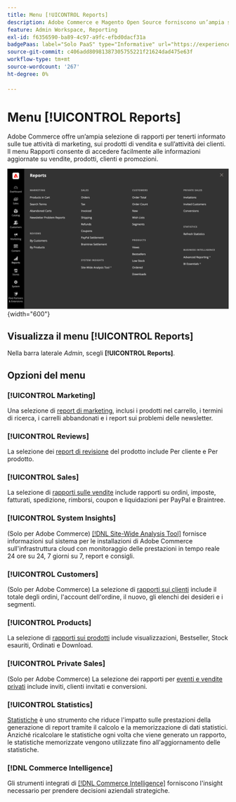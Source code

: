 ```yaml
---
title: Menu [!UICONTROL Reports]
description: Adobe Commerce e Magento Open Source forniscono un’ampia selezione di rapporti per tenerti informato sulle tue attività di marketing, sui prodotti di vendita e sull’attività dei clienti.
feature: Admin Workspace, Reporting
exl-id: f6356590-ba89-4c97-a9fc-efbd0dacf31a
badgePaas: label="Solo PaaS" type="Informative" url="https://experienceleague.adobe.com/it/docs/commerce/user-guides/product-solutions" tooltip="Applicabile solo ai progetti Adobe Commerce on Cloud (infrastruttura PaaS gestita da Adobe) e ai progetti on-premise."
source-git-commit: c406add80981387305755221f21624dad475e63f
workflow-type: tm+mt
source-wordcount: '267'
ht-degree: 0%

---
```


# Menu [!UICONTROL Reports]

Adobe Commerce offre un’ampia selezione di rapporti per tenerti informato sulle tue attività di marketing, sui prodotti di vendita e sull’attività dei clienti. Il menu Rapporti consente di accedere facilmente alle informazioni aggiornate su vendite, prodotti, clienti e promozioni.

![Menu Rapporti](./assets/overview.png){width="600"}

## Visualizza il menu [!UICONTROL Reports]

Nella barra laterale _Admin_, scegli **[!UICONTROL Reports]**.

## Opzioni del menu

### [!UICONTROL Marketing]

Una selezione di [report di marketing](marketing-reports.md), inclusi i prodotti nel carrello, i termini di ricerca, i carrelli abbandonati e i report sui problemi delle newsletter.

### [!UICONTROL Reviews]

La selezione dei [report di revisione](review-reports.md) del prodotto include Per cliente e Per prodotto.

### [!UICONTROL Sales]

La selezione di [rapporti sulle vendite](sales-reports.md) include rapporti su ordini, imposte, fatturati, spedizione, rimborsi, coupon e liquidazioni per PayPal e Braintree.

### [!UICONTROL System Insights]

(Solo per Adobe Commerce) [[!DNL Site-Wide Analysis Tool]](https://experienceleague.adobe.com/docs/commerce-operations/tools/site-wide-analysis-tool/access.html?lang=it) fornisce informazioni sul sistema per le installazioni di Adobe Commerce sull&#39;infrastruttura cloud con monitoraggio delle prestazioni in tempo reale 24 ore su 24, 7 giorni su 7, report e consigli.

### [!UICONTROL Customers]

(Solo per Adobe Commerce) La selezione di [rapporti sui clienti](customer-reports.md) include il totale degli ordini, l&#39;account dell&#39;ordine, il nuovo, gli elenchi dei desideri e i segmenti.

### [!UICONTROL Products]

La selezione di [rapporti sui prodotti](product-reports.md) include visualizzazioni, Bestseller, Stock esauriti, Ordinati e Download.

### [!UICONTROL Private Sales]

(Solo per Adobe Commerce) La selezione dei rapporti per [eventi e vendite privati](private-sales-reports.md) include inviti, clienti invitati e conversioni.

### [!UICONTROL Statistics]

[Statistiche](sales-reports.md#refresh-statistics) è uno strumento che riduce l&#39;impatto sulle prestazioni della generazione di report tramite il calcolo e la memorizzazione di dati statistici. Anziché ricalcolare le statistiche ogni volta che viene generato un rapporto, le statistiche memorizzate vengono utilizzate fino all&#39;aggiornamento delle statistiche.

### [!DNL Commerce Intelligence]

Gli strumenti integrati di [[!DNL Commerce Intelligence]](business-intelligence.md) forniscono l&#39;insight necessario per prendere decisioni aziendali strategiche.
